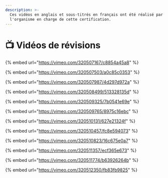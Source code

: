 ```yaml
---
description: >-
  Ces vidéos en anglais et sous-titrés en français ont été réalisé par Numa,
  l'organisme en charge de cette certification.
---
```


# 📺 Vidéos de révisions

{% embed url="https://vimeo.com/320507167/c8854a45a8" %}

{% embed url="https://vimeo.com/320507503/a0c85c0353" %}

{% embed url="https://vimeo.com/320507987/4d297d972a" %}

{% embed url="https://vimeo.com/320508499/513328135d" %}

{% embed url="https://vimeo.com/320509325/7b0541e69e" %}

{% embed url="https://vimeo.com/320509765/8975c16ebc" %}

{% embed url="https://vimeo.com/320510131/627e21324f" %}

{% embed url="https://vimeo.com/320510457/fc8e594073" %}

{% embed url="https://vimeo.com/320510823/16c675e0a7" %}

{% embed url="https://vimeo.com/320511357/ecf365e673" %}

{% embed url="https://vimeo.com/320511774/b63926264b" %}

{% embed url="https://vimeo.com/320512350/fb83fb9825" %}

